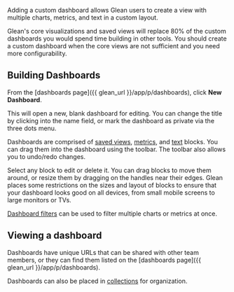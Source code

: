 Adding a custom dashboard allows Glean users to create a view with multiple
charts, metrics, and text in a custom layout.

Glean's core visualizations and saved views will replace 80% of the custom
dashboards you would spend time building in other tools. You should create a
custom dashboard when the core views are not sufficient and you need
more configurability.

## Building Dashboards

From the [dashboards page]({{ glean_url }}/app/p/dashboards), click
**New Dashboard**.

This will open a new, blank dashboard for editing. You can change the title by
clicking into the name field, or mark the dashboard as private via the
three dots menu.

Dashboards are comprised of [saved views](Saved-Views.md), [metrics](Metrics.md), and
[text](Text.md) blocks. You can drag them into the dashboard using the toolbar.
The toolbar also allows you to undo/redo changes.

Select any block to edit or delete it. You can drag blocks to move them around,
or resize them by dragging on the handles near their edges. Glean places some
restrictions on the sizes and layout of blocks to ensure that your dashboard
looks good on all devices, from small mobile screens to large monitors or TVs.

[Dashboard filters](Filters.md) can be used to filter multiple charts
or metrics at once.

## Viewing a dashboard

Dashboards have unique URLs that can be shared with other team members, or
they can find them listed on the [dashboards page]({{ glean_url }}/app/p/dashboards).

Dashboards can also be placed in [collections](/docs/project-management/collections)
for organization.
